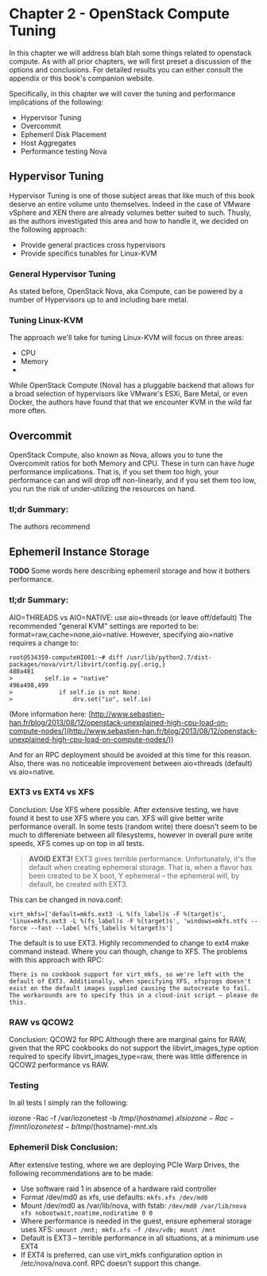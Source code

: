 # Chapter 2 - OpenStack Compute Tuning

In this chapter we will address blah blah some things related to openstack compute. As with all prior chapters, we will first preset a discussion of the options and conclusions. For detailed results you can either consult the appendix or this book's companion website.

Specifically, in this chapter we will cover the tuning and performance implications of the following:
- Hypervisor Tuning
- Overcommit
- Ephemeril Disk Placement
- Host Aggregates
- Performance testing Nova

## Hypervisor Tuning

Hypervisor Tuning is one of those subject areas that like much of this book deserve an entire volume unto themselves. Indeed in the case of VMware vSphere and XEN there are already volumes better suited to such. Thusly, as the authors investigated this area and how to handle it, we decided on the following approach:

- Provide general practices cross hypervisors
- Provide specifics tunables for Linux-KVM

### General Hypervisor Tuning

As stated before, OpenStack Nova, aka Compute, can be powered by a number of Hypervisors up to and including bare metal. 

### Tuning Linux-KVM

The approach we'll take for tuning Linux-KVM will focus on three areas:

- CPU
- Memory
- 

While OpenStack Compute (Nova) has a pluggable backend that allows for a broad selection of hypervisors like VMware's ESXi, Bare Metal, or even Docker, the authors have found that that we encounter KVM in the wild far more often.



## Overcommit

OpenStack Compute, also known as Nova, allows you to tune the Overcommit ratios for both Memory and CPU. These in turn can have *huge* performance implications. That is, if you set them too high, your performance can and will drop off non-linearly, and if you set them too low, you run the risk of under-utilizing the resources on hand.

### tl;dr Summary:
The authors recommend 

## Ephemeril Instance Storage

**TODO** Some words here describing ephemeril storage and how it bothers performance.

### tl;dr Summary:
AIO=THREADS vs AIO=NATIVE: use aio=threads (or leave off/default)
The recommended "general KVM" settings are reported to be: format=raw,cache=none,aio=native. However, specifying aio=native requires a change to:

```
root@534359-computeHIO01:~# diff /usr/lib/python2.7/dist-packages/nova/virt/libvirt/config.py{.orig,} 
480a481
>         self.io = "native"
496a498,499
>             if self.io is not None:
>                 drv.set("io", self.io)
```

(More information here: [http://www.sebastien-han.fr/blog/2013/08/12/openstack-unexplained-high-cpu-load-on-compute-nodes/](http://www.sebastien-han.fr/blog/2013/08/12/openstack-unexplained-high-cpu-load-on-compute-nodes/))

And for an RPC deployment should be avoided at this time for this reason. Also, there was no noticeable improvement between aio=threads (default) vs aio=native.

### EXT3 vs EXT4 vs XFS

Conclusion: Use XFS where possible.
After extensive testing, we have found it best to use XFS where you can. XFS will give better write performance overall. In some tests (random write) there doesn't seem to be much to differeniate between all filesystems, however in overall pure write speeds, XFS comes up on top in all tests.

>**AVOID EXT3!** EXT3 gives terrible performance. Unfortunately, it's the default when creating ephemeral storage. That is, when a flavor has been created to be X boot, Y ephemeral – the ephemeral will, by default, be created with EXT3.

This can be changed in nova.conf: 
```
virt_mkfs=['default=mkfs.ext3 -L %(fs_label)s -F %(target)s', 'linux=mkfs.ext3 -L %(fs_label)s -F %(target)s', 'windows=mkfs.ntfs --force --fast --label %(fs_label)s %(target)s']
```

The default is to use EXT3. Highly recommended to change to ext4 make command instead. Where you can though, change to XFS. The problems with this approach with RPC:

    There is no cookbook support for virt_mkfs, so we're left with the default of EXT3. Additionally, when specifying XFS, xfsprogs doesn't exist on the default images supplied causing the autocreate to fail. The workarounds are to specify this in a cloud-init script – please do this.

### RAW vs QCOW2

Conclusion: QCOW2 for RPC
Although there are marginal gains for RAW, given that the RPC cookbooks do not support the libvirt_images_type option required to specify libvirt_images_type=raw, there was little difference in QCOW2 performance vs RAW.

### Testing

In all tests I simply ran the following:

iozone -Rac -f /var/iozonetest -b /tmp/$(hostname).xls 
iozone -Rac -f /mnt/iozonetest -b /tmp/$(hostname)-mnt.xls   

### Ephemeril Disk Conclusion:
After extensive testing, where we are deploying PCIe Warp Drives, the following recommendations are to be made:

- Use software raid 1 in absence of a hardware raid controller
- Format /dev/md0 as xfs, use defaults: ```mkfs.xfs /dev/md0 ```
- Mount /dev/md0 as /var/lib/nova, with fstab: ```/dev/md0 /var/lib/nova xfs nobootwait,noatime,nodiratime 0 0```
- Where performance is needed in the guest, ensure ephemeral storage uses XFS: ```umount /mnt; mkfs.xfs –f /dev/vdb; mount /mnt```
- Default is EXT3 – terrible performance in all situations, at a minimum use EXT4
- If EXT4 is preferred, can use virt_mkfs configuration option in /etc/nova/nova.conf. RPC doesn't support this change.
